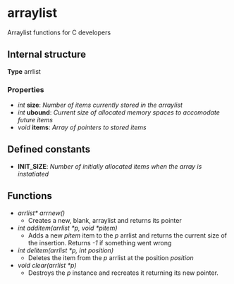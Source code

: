 # arraylist
Arraylist functions for C developers
## Internal structure
**Type** arrlist  
### Properties
* *int* **size**: *Number of items currently stored in the arraylist*
* *int* **ubound**: *Current size of allocated memory spaces to accomodate future items*
* *void* **items**: *Array of pointers to stored items*
## Defined constants
* **INIT_SIZE**: *Number of initially allocated items when the array is instatiated*
## Functions
*  _arrlist* arrnew()_
    * Creates a new, blank, arraylist and returns its pointer
* _int additem(arrlist *p, void *pitem)_
    * Adds a new *pitem* item to the *p* arrlist and returns the current size of the insertion. Returns *-1* if something went wrong
* _int delitem(arrlist *p, int position)_
    * Deletes the item from the *p* arrlist at the position *position*
* _void clear(arrlist *p)_
    * Destroys the *p* instance and recreates it returning its new pointer.


